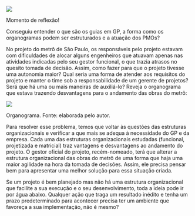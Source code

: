 [![](https://ampli-images.s3.amazonaws.com/production/447bee30-f86b-4e7f-9684-b77cd6cea336/original)](https://ampli-images.s3.amazonaws.com/production/447bee30-f86b-4e7f-9684-b77cd6cea336/original)

Momento de reflexão!

Conseguiu entender o que são os guias em GP, a forma como os organogramas podem ser estruturados e a atuação dos PMOs?

No projeto do metrô de São Paulo, os responsáveis pelo projeto estavam com dificuldades de alocar alguns engenheiros que atuavam apenas nas atividades indicadas pelo seu gestor funcional, o que trazia atrasos no quesito tomada de decisão. Assim, como fazer para que o projeto tivesse uma autonomia maior? Qual seria uma forma de atender aos requisitos do projeto e manter o time sob a responsabilidade de um gerente de projetos? Será que há uma ou mais maneiras de auxiliá-lo? Reveja o organograma que estava trazendo desvantagens para o andamento das obras do metrô:

[![](https://ampli-images.s3.amazonaws.com/production/c7d7f53b-2fe0-4ba5-a3c0-b83d445aaa06/original)](https://ampli-images.s3.amazonaws.com/production/c7d7f53b-2fe0-4ba5-a3c0-b83d445aaa06/original)

Organograma. Fonte: elaborada pelo autor.

Para resolver esse problema, temos que voltar às questões das estruturas organizacionais e verificar a que mais se adequa à necessidade do GP e da empresa. Cada uma das estruturas organizacionais estudadas (funcional, projetizada e matricial) traz vantagens e desvantagens ao andamento do projeto. O gestor oficial do projeto, recém-nomeado, terá que alterar a estrutura organizacional das obras do metrô de uma forma que haja uma maior agilidade na hora da tomada de decisões. Assim, ele precisa pensar bem para apresentar uma melhor solução para essa situação criada.

Se um projeto é bem planejado mas não há uma estrutura organizacional que facilite a sua execução e o seu desenvolvimento, toda a ideia pode ir por água abaixo. Qualquer ação que traga um resultado inédito e tenha um prazo predeterminado para acontecer precisa ter um ambiente que favoreça a sua implementação, não é mesmo?